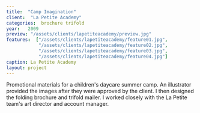 ```yaml
---
title:  "Camp Imagination"
client:  "La Petite Academy"
categories:  brochure trifold
year:   2009
preview: "/assets/clients/lapetiteacademy/preview.jpg"
features:  ["/assets/clients/lapetiteacademy/feature01.jpg",
            "/assets/clients/lapetiteacademy/feature02.jpg",
            "/assets/clients/lapetiteacademy/feature03.jpg",
            "/assets/clients/lapetiteacademy/feature04.jpg"]
caption: La Petite Academy
layout: project            
---
```

Promotional materials for a children's daycare summer camp. An illustrator provided the images after they were approved by the client. I then designed the folding brochure and trifold mailer. I worked closely with the La Petite team's art director and account manager.
